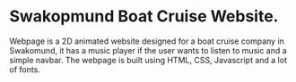 # Swakopmund Boat Cruise Website.
Webpage is a 2D animated website designed for a boat cruise company in Swakomund, it has a music player if the user wants to listen to music and a simple navbar. The webpage is built using HTML, CSS, Javascript
and a lot of fonts.
